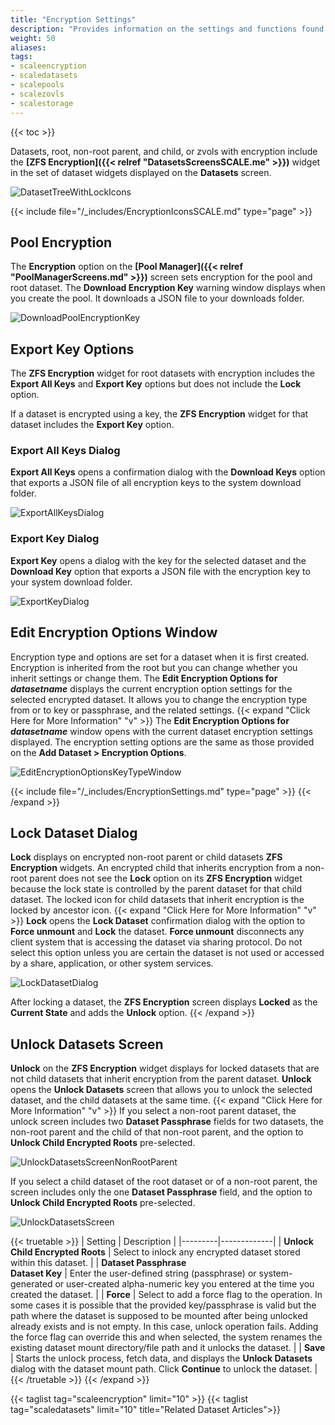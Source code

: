 ```yaml
---
title: "Encryption Settings"
description: "Provides information on the settings and functions found on the SCALE storage encryption screens."
weight: 50
aliases: 
tags:
- scaleencryption
- scaledatasets
- scalepools
- scalezovls
- scalestorage
---
```


{{< toc >}}


Datasets, root, non-root parent, and child, or zvols with encryption include the **[ZFS Encryption]({{< relref "DatasetsScreensSCALE.me" >}})** widget in the set of dataset widgets displayed on the **Datasets** screen.

![DatasetTreeWithLockIcons](/images/SCALE/22.12/DatasetTreeWithLockIcons.png "Dataset Tree Table Encryption Icons")

{{< include file="/_includes/EncryptionIconsSCALE.md" type="page" >}}

## Pool Encryption

The **Encryption** option on the **[Pool Manager]({{< relref "PoolManagerScreens.md" >}})** screen sets encryption for the pool and root dataset. The **Download Encryption Key** warning window displays when you create the pool. It downloads a JSON file to your downloads folder. 

![DownloadPoolEncryptionKey](/images/SCALE/22.12/DownloadPoolEncryptionKey.png "Download Pool Encryption Key")

## Export Key Options 

The **ZFS Encryption** widget for root datasets with encryption includes the **Export All Keys** and **Export Key** options but does not include the **Lock** option.

If a dataset is encrypted using a key, the **ZFS Encryption** widget for that dataset includes the **Export Key** option.

### Export All Keys Dialog

**Export All Keys** opens a confirmation dialog with the **Download Keys** option that exports a JSON file of all encryption keys to the system download folder. 

![ExportAllKeysDialog](/images/SCALE/22.12/ExportAllKeysDialog.png "Export All Keys")

### Export Key Dialog

**Export Key** opens a dialog with the key for the selected dataset and the **Download Key** option that exports a JSON file with the encryption key to your system download folder.

![ExportKeyDialog](/images/SCALE/22.12/ExportKeyDialog.png "Export Key")

## Edit Encryption Options Window

Encryption type and options are set for a dataset when it is first created. 
Encryption is inherited from the root but you can change whether you inherit settings or change them. 
The **Edit Encryption Options for *datasetname*** displays the current encryption option settings for the selected encrypted dataset. 
It allows you to change the encryption type from or to key or passphrase, and the related settings.
{{< expand "Click Here for More Information" "v" >}}
The **Edit Encryption Options for *datasetname*** window opens with the current dataset encryption settings displayed. 
The encryption setting options are the same as those provided on the **Add Dataset > Encryption Options**.

![EditEncryptionOptionsKeyTypeWindow](/images/SCALE/22.12/EditEncryptionOptionsKeyTypeWindow.png "Encryption Options Key Type Window")

{{< include file="/_includes/EncryptionSettings.md" type="page" >}}
{{< /expand >}}
## Lock Dataset Dialog
**Lock** displays on encrypted non-root parent or child datasets **ZFS Encryption** widgets. 
An encrypted child that inherits encryption from a non-root parent does not see the **Lock** option on its **ZFS Encryption** widget because the lock state is controlled by the parent dataset for that child dataset. 
The locked icon for child datasets that inherit encryption is the locked by ancestor icon.
{{< expand "Click Here for More Information" "v" >}}
**Lock** opens the **Lock Dataset** confirmation dialog with the option to **Force unmount** and **Lock** the dataset. 
**Force unmount** disconnects any client system that is accessing the dataset via sharing protocol. Do not select this option unless you are certain the dataset is not used or accessed by a share, application, or other system services.

![LockDatasetDialog](/images/SCALE/22.12/LockDatasetDialog.png "Lock Dataset Dialog")

After locking a dataset, the **ZFS Encryption** screen displays **Locked** as the **Current State** and adds the **Unlock** option.
{{< /expand >}}

## Unlock Datasets Screen
**Unlock** on the **ZFS Encryption** widget displays for locked datasets that are not child datasets that inherit encryption from the parent dataset. 
**Unlock** opens the **Unlock Datasets** screen that allows you to unlock the selected dataset, and the child datasets at the same time.
{{< expand "Click Here for More Information" "v" >}}
If you select a non-root parent dataset, the unlock screen includes two **Dataset Passphrase** fields for two datasets, the non-root parent and the child of that non-root parent, and the option to **Unlock Child Encrypted Roots** pre-selected.

![UnlockDatasetsScreenNonRootParent](/images/SCALE/22.12/UnlockDatasetsScreenNonRootParent.png "Unlock Non-Root Parent and Child Datasets Screen")

If you select a child dataset of the root dataset or of a non-root parent, the screen includes only the one **Dataset Passphrase** field, and the option to **Unlock Child Encrypted Roots** pre-selected.

![UnlockDatasetsScreen](/images/SCALE/22.12/UnlockDatasetsScreen.png "Unlock Datasets Screen")

{{< truetable >}}
| Setting | Description |
|---------|-------------|
| **Unlock Child Encrypted Roots** | Select to inlock any encrypted dataset stored within this dataset. |
| **Dataset Passphrase**<br> **Dataset Key** | Enter the user-defined string (passphrase) or system-generated or user-created alpha-numeric key you entered at the time you created the dataset. |
| **Force** | Select to add a force flag to the operation. In some cases it is possible that the provided key/passphrase is valid but the path where the dataset is supposed to be mounted after being unlocked already exists and is not empty. In this case, unlock operation fails. Adding the force flag can override this and when selected, the system renames the existing dataset mount directory/file path and it unlocks the dataset. |
| **Save** | Starts the unlock process, fetch data, and displays the **Unlock Datasets** dialog with the dataset mount path. Click **Continue** to unlock the dataset. |
{{< /truetable >}}
{{< /expand >}}

{{< taglist tag="scaleencryption" limit="10"  >}}
{{< taglist tag="scaledatasets" limit="10" title="Related Dataset Articles">}}
